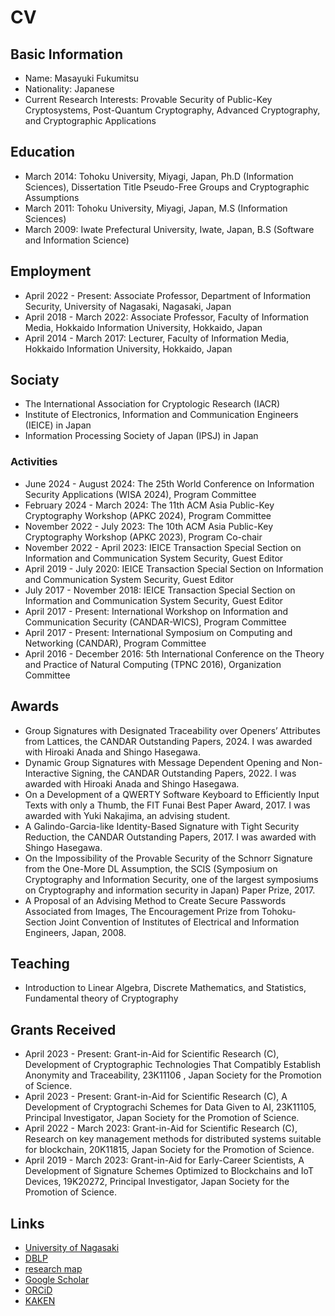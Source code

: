 # CV

## Basic Information

* Name: Masayuki Fukumitsu
* Nationality: Japanese
* Current Research Interests: Provable Security of Public-Key Cryptosystems, Post-Quantum Cryptography, Advanced Cryptography, and Cryptographic Applications

## Education

* March 2014: Tohoku University, Miyagi, Japan, Ph.D (Information Sciences), Dissertation Title Pseudo-Free Groups and Cryptographic Assumptions
* March 2011: Tohoku University, Miyagi, Japan, M.S (Information Sciences)
* March 2009: Iwate Prefectural University, Iwate, Japan, B.S (Software and Information Science)

## Employment

* April 2022 - Present: Associate Professor, Department of Information Security, University of Nagasaki, Nagasaki, Japan
* April 2018 - March 2022: Associate Professor, Faculty of Information Media, Hokkaido Information University, Hokkaido, Japan
* April 2014 - March 2017: Lecturer, Faculty of Information Media, Hokkaido Information University, Hokkaido, Japan

## Sociaty

* The International Association for Cryptologic Research (IACR)
*  Institute of Electronics, Information and Communication Engineers (IEICE) in Japan
* Information Processing Society of Japan (IPSJ) in Japan

### Activities

* June 2024 - August 2024: The 25th World Conference on Information Security Applications (WISA 2024), Program Committee
* February 2024 - March 2024: The 11th ACM Asia Public-Key Cryptography Workshop (APKC 2024), Program Committee
* November 2022 - July 2023: The 10th ACM Asia Public-Key Cryptography Workshop (APKC 2023), Program Co-chair
* November 2022 - April 2023: IEICE Transaction Special Section on Information and Communication System Security, Guest Editor
* April 2019 - July 2020: IEICE Transaction Special Section on Information and Communication System Security, Guest Editor
* July 2017 - November 2018: IEICE Transaction Special Section on Information and Communication System Security, Guest Editor
* April 2017 - Present: International Workshop on Information and Communication Security (CANDAR-WICS), Program Committee
* April 2017 - Present: International Symposium on Computing and Networking (CANDAR), Program Committee
* April 2016 - December 2016: 5th International Conference on the Theory and Practice of Natural Computing (TPNC 2016), Organization Committee

## Awards

* Group Signatures with Designated Traceability over Openers’ Attributes from Lattices, the CANDAR Outstanding Papers, 2024. I was awarded with Hiroaki Anada and Shingo Hasegawa.
* Dynamic Group Signatures with Message Dependent Opening and Non-Interactive Signing, the CANDAR Outstanding Papers, 2022. I was awarded with Hiroaki Anada and Shingo Hasegawa.
* On a Development of a QWERTY Software Keyboard to Efficiently Input Texts with only a Thumb, the FIT Funai Best Paper Award, 2017. I was awarded with Yuki Nakajima, an advising student.
* A Galindo-Garcia-like Identity-Based Signature with Tight Security Reduction, the CANDAR Outstanding Papers, 2017. I was awarded with Shingo Hasegawa.
* On the Impossibility of the Provable Security of the Schnorr Signature from the One-More DL Assumption, the SCIS (Symposium on Cryptography and Information Security, one of the largest symposiums on Cryptography and information security in Japan) Paper Prize, 2017.
* A Proposal of an Advising Method to Create Secure Passwords Associated from Images, The Encouragement Prize from Tohoku-Section Joint Convention of Institutes of Electrical and Information Engineers, Japan, 2008.

## Teaching

* Introduction to Linear Algebra, Discrete Mathematics, and Statistics, Fundamental theory of Cryptography

## Grants Received

* April 2023 - Present: Grant-in-Aid for Scientific Research (C), Development of Cryptographic Technologies That Compatibly Establish Anonymity and Traceability, 23K11106 , Japan Society for the Promotion of Science.
* April 2023 - Present: Grant-in-Aid for Scientific Research (C), A Development of Cryptograchi Schemes for Data Given to AI, 23K11105, Principal Investigator, Japan Society for the Promotion of Science.
* April 2022 - March 2023: Grant-in-Aid for Scientific Research (C), Research on key management methods for distributed systems suitable for blockchain, 20K11815, Japan Society for the Promotion of Science.
* April 2019 - March 2023: Grant-in-Aid for Early-Career Scientists, A Development of Signature Schemes Optimized to Blockchains and IoT Devices, 19K20272, Principal Investigator, Japan Society for the Promotion of Science.

## Links

* [University of Nagasaki](https://sun.ac.jp/researchinfo/fuku-masa/)
* [DBLP](https://dblp.org/pid/34/8102.html)
* [research map](https://researchmap.jp/masayuki_fukumitsu)
* [Google Scholar](https://scholar.google.com/citations?user=mchg6CYAAAAJ&hl=ja)
* [ORCiD](https://orcid.org/0000-0001-7471-4477)
* [KAKEN](https://nrid.nii.ac.jp/ja/nrid/1000010736119/)


